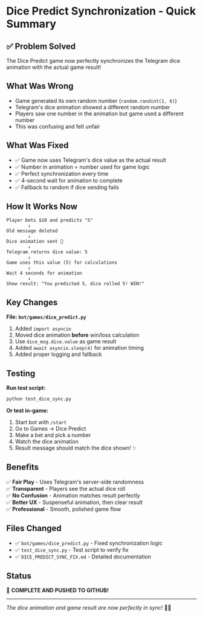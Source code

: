 # Dice Predict Synchronization - Quick Summary

## ✅ Problem Solved
The Dice Predict game now perfectly synchronizes the Telegram dice animation with the actual game result!

## What Was Wrong
- Game generated its own random number (`random.randint(1, 6)`)
- Telegram's dice animation showed a different random number
- Players saw one number in the animation but game used a different number
- This was confusing and felt unfair

## What Was Fixed
- ✅ Game now uses Telegram's dice value as the actual result
- ✅ Number in animation = number used for game logic
- ✅ Perfect synchronization every time
- ✅ 4-second wait for animation to complete
- ✅ Fallback to random if dice sending fails

## How It Works Now

```
Player bets $10 and predicts "5"
        ↓
Old message deleted
        ↓
Dice animation sent 🎲
        ↓
Telegram returns dice value: 5
        ↓
Game uses this value (5) for calculations
        ↓
Wait 4 seconds for animation
        ↓
Show result: "You predicted 5, dice rolled 5! WIN!"
```

## Key Changes

**File: `bot/games/dice_predict.py`**
1. Added `import asyncio`
2. Moved dice animation **before** win/loss calculation
3. Use `dice_msg.dice.value` as game result
4. Added `await asyncio.sleep(4)` for animation timing
5. Added proper logging and fallback

## Testing

**Run test script:**
```bash
python test_dice_sync.py
```

**Or test in-game:**
1. Start bot with `/start`
2. Go to Games → Dice Predict
3. Make a bet and pick a number
4. Watch the dice animation
5. Result message should match the dice shown! ✨

## Benefits

✅ **Fair Play** - Uses Telegram's server-side randomness  
✅ **Transparent** - Players see the actual dice roll  
✅ **No Confusion** - Animation matches result perfectly  
✅ **Better UX** - Suspenseful animation, then clear result  
✅ **Professional** - Smooth, polished game flow  

## Files Changed
- ✅ `bot/games/dice_predict.py` - Fixed synchronization logic
- ✅ `test_dice_sync.py` - Test script to verify fix
- ✅ `DICE_PREDICT_SYNC_FIX.md` - Detailed documentation

## Status
🎉 **COMPLETE AND PUSHED TO GITHUB!**

---
*The dice animation and game result are now perfectly in sync!* 🎲✨
